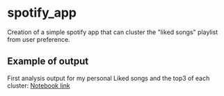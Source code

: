 # spotify_app
Creation of a simple spotify app that can cluster the "liked songs" playlist from user preference.

## Example of output
First analysis output for my personal Liked songs and the top3 of each cluster:
[Notebook link](https://nbviewer.jupyter.org/github/sqrx-mckl/spotify_app/blob/master/3_eda_umap_clustering.ipynb?flush_cache=false)